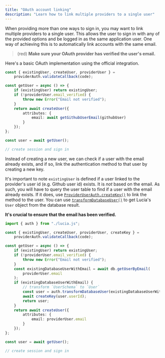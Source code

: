 ```yaml
---
title: "OAuth account linking"
description: "Learn how to link multiple providers to a single user"
---
```


When providing more than one ways to sign in, you may want to link multiple providers to a single user. This allows the user to sign in with any of the provided options and be logged in as the same application user. One way of achieving this is to automatically link accounts with the same email.

> (red) **Make sure your OAuth provider has verified the user's email.**

Here's a basic OAuth implementation using the official integration.

```ts
const { existingUser, createUser, providerUser } =
	providerAuth.validateCallback(code);

const getUser = async () => {
	if (existingUser) return existingUser;
	if (!providerUser.email_verified) {
		throw new Error("Email not verified");
	}
	return await createUser({
		attributes: {
			email: await getGithubUserEmail(githubUser)
		}
	});
};

const user = await getUser();

// create session and sign in
```

Instead of creating a new user, we can check if a user with the email already exists, and if so, link the authentication method to that user by creating a new key.

It's important to note `existingUser` is defined if a user linked to the provider's user id (e.g. Github user id) exists. It is _not_ based on the email. As such, you will have to query the user table to find if a user with the email already exists. If it does, use [`ProviderUserAuth.createKey()`]() to link the method to the user. You can use [`transformDatabaseUser()`]() to get Lucia's `User` object from the database result.

**It's crucial to ensure that the email has been verified.**

```ts
import { auth } from "./lucia.js";

const { existingUser, createUser, providerUser, createKey } =
	providerAuth.validateCallback(code);

const getUser = async () => {
	if (existingUser) return existingUser;
	if (!providerUser.email_verified) {
		throw new Error("Email not verified");
	}
	const existingDatabaseUserWithEmail = await db.getUserByEmail(
		providerUser.email
	);
	if (existingDatabaseUserWithEmail) {
		// transform `UserSchema` to `User`
		const user = auth.transformDatabaseUser(existingDatabaseUserWithEmail);
		await createKey(user.userId);
		return user;
	}
	return await createUser({
		attributes: {
			email: providerUser.email
		}
	});
};

const user = await getUser();

// create session and sign in
```
